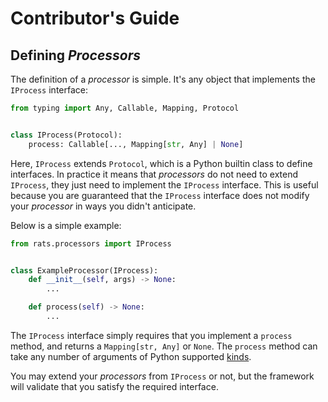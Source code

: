 # Contributor's Guide

## Defining *Processors*

The definition of a *processor* is simple.
It's any object that implements the `IProcess` interface:

```python
from typing import Any, Callable, Mapping, Protocol


class IProcess(Protocol):
    process: Callable[..., Mapping[str, Any] | None]
```

Here, `IProcess` extends `Protocol`, which is a Python builtin class to define interfaces.
In practice it means that *processors* do not need to extend `IProcess`, they just need to
implement the `IProcess` interface.
This is useful because you are guaranteed that the `IProcess` interface does not modify your
*processor* in ways you didn't anticipate.

Below is a simple example:

```python
from rats.processors import IProcess


class ExampleProcessor(IProcess):
    def __init__(self, args) -> None:
        ...

    def process(self) -> None:
        ...
```

The `IProcess` interface simply requires that you implement a `process` method, and returns a
`Mapping[str, Any]` or `None`.
The `process` method can take any number of arguments of Python supported
[kinds](https://docs.python.org/3/library/inspect.html#inspect.Parameter.kind).

You may extend your *processors* from `IProcess` or not, but the framework will validate that you
satisfy the required interface.
